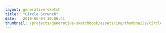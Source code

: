 ```yaml
---
layout: generative-sketch
title:  "Circle Scrunch"
date:   2019-06-04 10:06:41
thumbnail: /projects/generative-sketchbook/assets/img/thumbnails/circle-scrunch.png
---
```


<script>

let sketch = function(p) {

    /*********************/
    /*** INIT VARIABLE ***/
    /*********************/

    const w = Math.min(500, $("#p5-container").width()),
          h = w;

    const steps = 80,
          dt = 0.1;

    let t = 0;

    /*********************/
    /*** DEFINE SKETCH ***/
    /*********************/

    p.setup = function() {
        p.createCanvas(w, h);
        p.frameRate(30);

        p.stroke("black");
        p.fill("white");
    };

    p.draw = function() {

        // clear background (set to black)
        p.background("white");

        // 
        for (let i = 0; i < steps; i++) {
            const r = p.sin(p.map(i, 0, steps - 1, t, t + 2 * p.PI)) * 80 + 150,
                  x = w / (steps - 1) * i,
                  y = h - h / (steps - 1) * i;
            p.circle(x - (w / 2), y + (h / 2), r);
        }

        // increment t
        t += dt;
        
    };

}

new p5(sketch, 'p5-container');

</script>